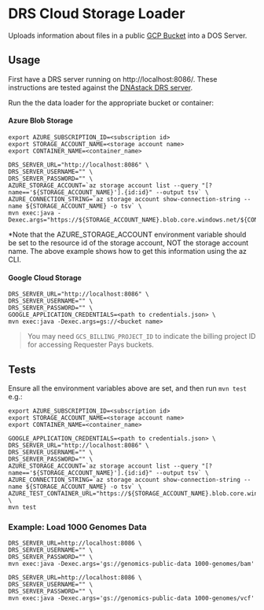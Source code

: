 # DRS Cloud Storage Loader
Uploads information about files in a public [GCP Bucket](https://console.cloud.google.com/storage/browser/genomics-public-data/1000-genomes/bam/?_ga=2.252890444.-472133816.1533309090&_gac=1.81252837.1533310626.Cj0KCQjw-o_bBRCOARIsAM5NbIN8kuD7tf7SIZHrCioTk1HgIWCMdntRn5ibl7CTVZqKpFlGDK6O630aAg_FEALw_wcB) into a DOS Server.

## Usage

First have a DRS server running on http://localhost:8086/. These instructions are tested against the
[DNAstack DRS server](https://github.com/DNAstack/drs-server).

Run the the data loader for the appropriate bucket or container:
#### Azure Blob Storage
```
export AZURE_SUBSCRIPTION_ID=<subscription id>
export STORAGE_ACCOUNT_NAME=<storage account name>
export CONTAINER_NAME=<container_name>

DRS_SERVER_URL="http://localhost:8086" \
DRS_SERVER_USERNAME="" \
DRS_SERVER_PASSWORD="" \
AZURE_STORAGE_ACCOUNT=`az storage account list --query "[?name=='${STORAGE_ACCOUNT_NAME}'].{id:id}" --output tsv` \
AZURE_CONNECTION_STRING=`az storage account show-connection-string --name ${STORAGE_ACCOUNT_NAME} -o tsv` \
mvn exec:java -Dexec.args="https://${STORAGE_ACCOUNT_NAME}.blob.core.windows.net/${CONTAINER_NAME}"
```
*Note that the AZURE_STORAGE_ACCOUNT environment variable should be set to the resource id of the storage account, NOT the storage account name.  The above example shows how to get this information using the az CLI.
#### Google Cloud Storage
```
DRS_SERVER_URL="http://localhost:8086" \
DRS_SERVER_USERNAME="" \
DRS_SERVER_PASSWORD="" \
GOOGLE_APPLICATION_CREDENTIALS=<path to credentials.json> \
mvn exec:java -Dexec.args=gs://<bucket name>
```

> You may need `GCS_BILLING_PROJECT_ID` to indicate the billing project ID for accessing Requester Pays buckets.

## Tests
Ensure all the environment variables above are set, and then run ```mvn test```
e.g.:
```
export AZURE_SUBSCRIPTION_ID=<subscription id>
export STORAGE_ACCOUNT_NAME=<storage account name>
export CONTAINER_NAME=<container_name>

GOOGLE_APPLICATION_CREDENTIALS=<path to credentials.json> \ 
DRS_SERVER_URL="http://localhost:8086" \
DRS_SERVER_USERNAME="" \
DRS_SERVER_PASSWORD="" \
AZURE_STORAGE_ACCOUNT=`az storage account list --query "[?name=='${STORAGE_ACCOUNT_NAME}'].{id:id}" --output tsv` \
AZURE_CONNECTION_STRING=`az storage account show-connection-string --name ${STORAGE_ACCOUNT_NAME} -o tsv` \
AZURE_TEST_CONTAINER_URL="https://${STORAGE_ACCOUNT_NAME}.blob.core.windows.net/${CONTAINER_NAME}" \
mvn test
```

### Example: Load 1000 Genomes Data
```
DRS_SERVER_URL=http://localhost:8086 \
DRS_SERVER_USERNAME="" \
DRS_SERVER_PASSWORD="" \
mvn exec:java -Dexec.args='gs://genomics-public-data 1000-genomes/bam'

DRS_SERVER_URL=http://localhost:8086 \
DRS_SERVER_USERNAME="" \
DRS_SERVER_PASSWORD="" \
mvn exec:java -Dexec.args='gs://genomics-public-data 1000-genomes/vcf'
```
